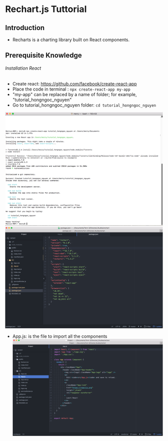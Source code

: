 
# Rechart.js Tuttorial
## Introduction
- Recharts is a charting library built on React components. 

## Prerequisite Knowledge
###### Installation React
- Create react: https://github.com/facebook/create-react-app
- Place the code in terminal : `npx create-react-app my-app` 
- "my-app" can be replaced by a name of folder; for example, "tutorial_hongngoc_nguyen" 
- Go to tutorial_hongngoc_nguyen folder: `cd tutorial_hongngoc_nguyen`

![Install react](../images/create_react.png)
![Reachart folder](../images/packagejs.png)
- App.js: is the file to import all the components
![App.js](../images/app_original.png)
